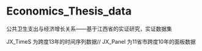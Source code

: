 # Economics_Thesis_data
公共卫生支出与经济增长关系——基于江西省的实证研究，实证数据集

JX_TimeS 为跨度13年的时间序列数据//
JX_Panel 为11省市跨度10年的面板数据
